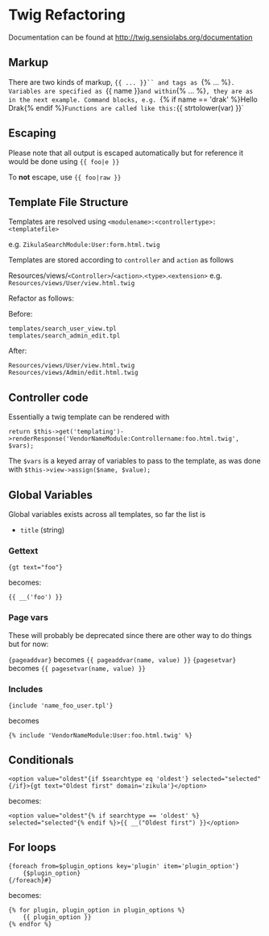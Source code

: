 Twig Refactoring
================

Documentation can be found at http://twig.sensiolabs.org/documentation

Markup
------

There are two kinds of markup, `{{ ... }}`` and tags as `{% ... %}`.
Variables are specified as `{{ name }}` and within `{% ... %}`, they are as in the next example.
Command blocks, e.g. `{% if name == 'drak' %}Hello Drak{% endif %}`
Functions are called like this: `{{ strtolower(var) }}`

Escaping
--------

Please note that all output is escaped automatically but for reference it would be done
using `{{ foo|e }}`

To **not** escape, use `{{ foo|raw }}`

Template File Structure
-----------------------

Templates are resolved using `<modulename>:<controllertype>:<templatefile>`

e.g. `ZikulaSearchModule:User:form.html.twig`

Templates are stored according to `controller` and `action` as follows

Resources/views/`<Controller>`/`<action>`.`<type>`.`<extension>`
e.g. `Resources/views/User/view.html.twig`

Refactor as follows:

Before:

    templates/search_user_view.tpl
    templates/search_admin_edit.tpl

After:

    Resources/views/User/view.html.twig
    Resources/views/Admin/edit.html.twig

Controller code
---------------

Essentially a twig template can be rendered with

    return $this->get('templating')->renderResponse('VendorNameModule:Controllername:foo.html.twig', $vars);

The `$vars` is a keyed array of variables to pass to the template,
as was done with `$this->view->assign($name, $value);`

Global Variables
----------------

Global variables exists across all templates, so far the list is

  - `title` (string)

### Gettext

    {gt text="foo"}

becomes:

    {{ __('foo') }}

### Page vars

These will probably be deprecated since there are other way to do things but for now:

`{pageaddvar}` becomes  `{{ pageaddvar(name, value) }}`
`{pagesetvar}` becomes `{{ pagesetvar(name, value) }}`

### Includes

    {include 'name_foo_user.tpl'}

becomes

    {% include 'VendorNameModule:User:foo.html.twig' %}

## Conditionals

    <option value="oldest"{if $searchtype eq 'oldest'} selected="selected"{/if}>{gt text="Oldest first" domain='zikula'}</option>

becomes:

    <option value="oldest"{% if searchtype == 'oldest' %} selected="selected"{% endif %}>{{ __("Oldest first") }}</option>

## For loops

    {foreach from=$plugin_options key='plugin' item='plugin_option'}
        {$plugin_option}
    {/foreach}#}

becomes:

    {% for plugin, plugin_option in plugin_options %}
        {{ plugin_option }}
    {% endfor %}

